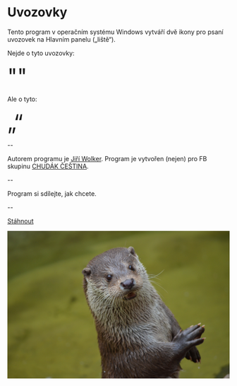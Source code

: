 Uvozovky
========

Tento program v operačním systému Windows vytváří dvě ikony pro psaní uvozovek na Hlavním panelu („liště“).

Nejde o tyto uvozovky:

<span style="font-size:48px">""</span>

Ale o tyto:

<span style="font-size:48px">„“</span>

--

Autorem programu je <a href="https://www.facebook.com/jiri.wolker.5">Jiří Wolker</a>.
Program je vytvořen (nejen) pro FB skupinu <a href="https://www.facebook.com/profile.php?id=224866121012390">CHUDÁK ČEŠTINA</a>.

--

Program si sdílejte, jak chcete.

--

<a href="https://github.com/jiwopene/uvozovky/raw/master/instalace.exe">Stáhnout</a>
   
![Děkuji, Vydry vysrané i nevysrané](vydra.jpg)